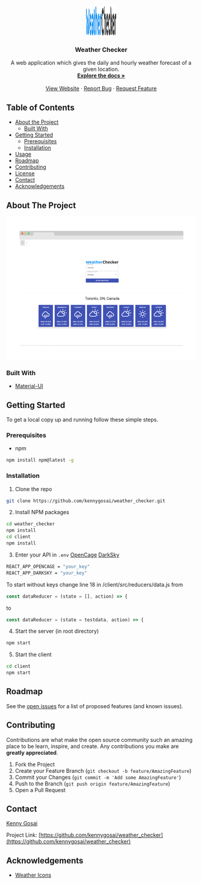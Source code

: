 
<!-- PROJECT LOGO -->
<br />
<p align="center">
  <a href="https://github.com/kennygosai/weather_checker/">
    <img src="https://github.com/kennygosai/weather_checker/blob/master/client/src/assets/icons/weatherchecker.png" alt="Logo" width="80" height="80">
  </a>

  <h3 align="center">Weather Checker</h3>

  <p align="center">
    A web application which gives the daily and hourly weather forecast of a given location.
    <br />
    <a href="https://github.com/kennygosai/weather_checker"><strong>Explore the docs »</strong></a>
    <br />
    <br />
    <a href="https://kennysweatherchecker.herokuapp.com/">View Website</a>
    ·
    <a href="https://github.com/kennygosai/weather_checker/issues">Report Bug</a>
    ·
    <a href="https://github.com/kennygosai/weather_checker/issues">Request Feature</a>
  </p>
</p>



<!-- TABLE OF CONTENTS -->
## Table of Contents

* [About the Project](#about-the-project)
  * [Built With](#built-with)
* [Getting Started](#getting-started)
  * [Prerequisites](#prerequisites)
  * [Installation](#installation)
* [Usage](#usage)
* [Roadmap](#roadmap)
* [Contributing](#contributing)
* [License](#license)
* [Contact](#contact)
* [Acknowledgements](#acknowledgements)



<!-- ABOUT THE PROJECT -->
## About The Project

[![Product Name Screen Shot][product-screenshot]](https://kennysweatherchecker.herokuapp.com/)


### Built With

* [Material-UI](https://material-ui.com/)



<!-- GETTING STARTED -->
## Getting Started

To get a local copy up and running follow these simple steps.

### Prerequisites
* npm
```sh
npm install npm@latest -g
```

### Installation
 
1. Clone the repo
```sh
git clone https://github.com/kennygosai/weather_checker.git
```
2. Install NPM packages
```sh
cd weather_checker
npm install
cd client
npm install
```
3. Enter your API in `.env`
[OpenCage](https://opencagedata.com/api)
[DarkSky](https://darksky.net/dev)
```sh
REACT_APP_OPENCAGE = "your_key"
REACT_APP_DARKSKY = "your_key"
```
To start without keys change line 18 in /client/src/reducers/data.js from
```js
const dataReducer = (state = [], action) => {
```
to
```js
const dataReducer = (state = testdata, action) => {
```
4. Start the server (in root directory)
```sh
npm start
```
5. Start the client
```sh
cd client
npm start
```

<!-- ROADMAP -->
## Roadmap

See the [open issues](https://github.com/kennygosai/weather_checker/issues) for a list of proposed features (and known issues).



<!-- CONTRIBUTING -->
## Contributing

Contributions are what make the open source community such an amazing place to be learn, inspire, and create. Any contributions you make are **greatly appreciated**.

1. Fork the Project
2. Create your Feature Branch (`git checkout -b feature/AmazingFeature`)
3. Commit your Changes (`git commit -m 'Add some AmazingFeature'`)
4. Push to the Branch (`git push origin feature/AmazingFeature`)
5. Open a Pull Request


<!-- CONTACT -->
## Contact

[Kenny Gosai](https://kennygosai.com/#contact)

Project Link: [https://github.com/kennygosai/weather_checker](https://github.com/kennygosai/weather_checker)



<!-- ACKNOWLEDGEMENTS -->
## Acknowledgements

* [Weather Icons](https://erikflowers.github.io/weather-icons/)





<!-- MARKDOWN LINKS & IMAGES -->
<!-- https://www.markdownguide.org/basic-syntax/#reference-style-links -->
[contributors-shield]: https://img.shields.io/github/contributors/othneildrew/Best-README-Template.svg?style=flat-square
[contributors-url]: https://github.com/kennygosai/weather_checker/graphs/contributors
[forks-shield]: https://img.shields.io/github/forks/othneildrew/Best-README-Template.svg?style=flat-square
[forks-url]: https://github.com/kennygosai/weather_checker/network/members
[stars-shield]: https://img.shields.io/github/stars/othneildrew/Best-README-Template.svg?style=flat-square
[stars-url]: https://github.com/kennygosai/weather_checker/stargazers
[issues-shield]: https://img.shields.io/github/issues/othneildrew/Best-README-Template.svg?style=flat-square
[issues-url]: https://github.com/kennygosai/weather_checker/issues
[linkedin-shield]: https://img.shields.io/badge/-LinkedIn-black.svg?style=flat-square&logo=linkedin&colorB=555
[linkedin-url]: https://www.linkedin.com/in/kenny-gosai-a27030187/
[product-screenshot]: images/screenshot.png